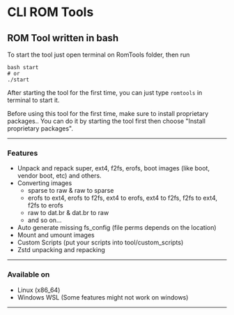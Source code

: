 # CLI ROM Tools
## ROM Tool written in bash
To start the tool just open terminal on RomTools folder, then run
```` shell
bash start
# or
./start
````

After starting the tool for the first time, you can just type `romtools` in terminal to start it. 

Before using this tool for the first time, make sure to install proprietary packages..
You can do it by starting the tool first then choose "Install proprietary packages".

***
### Features ###
- Unpack and repack super, ext4, f2fs, erofs, boot images (like boot, vendor boot, etc) and others.
- Converting images
  - sparse to raw & raw to sparse
  - erofs to ext4, erofs to f2fs, ext4 to erofs, ext4 to f2fs, f2fs to ext4, f2fs to erofs
  - raw to dat.br & dat.br to raw
  - and so on...
- Auto generate missing fs_config (file perms depends on the location)
- Mount and umount images
- Custom Scripts (put your scripts into tool/custom_scripts)
- Zstd unpacking and repacking
***
### Available on ###
- Linux (x86_64)
- Windows WSL (Some features might not work on windows)
***
